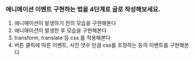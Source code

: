 ### 애니메이션 이벤트 구현하는 법을 4단계로 글로 작성해보세요.

1. 애니매이션이 발생하기 전의 모습을 구현해본다
2. 애니매이션이 발생한 후 모습을 구현해본다
3. transform, translate 등 css 를 적용해본다
4. 버튼 클릭에 따른 이벤트, 사진 갯수 만큼 css를 조정하는 등의 이벤트를 구현해본다
